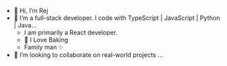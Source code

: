 - 👋 Hi, I’m Rej
- 👀 I’m a full-stack developer. I code with TypeScript | JavaScript | Python | Java...
    - I am primarily a React developer.
    - 🌱 I Love Baking 
    - Family man ✨
- 💞️ I’m looking to collaborate on real-world projects ...

<!-- -  📫 How to reach me...
- 🌱 I’m currently learning ...
- 😄 Pronouns: ...
- ⚡ Fun fact: ...
-->

<!---
Rash-EJ/Rash-EJ is a ✨ special ✨ repository because its `README.md` (this file) appears on your GitHub profile.
You can click the Preview link to take a look at your changes.
--->
